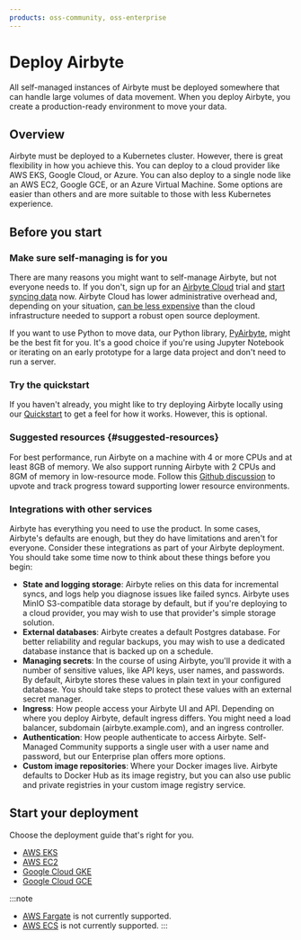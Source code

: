 ```yaml
---
products: oss-community, oss-enterprise
---
```


# Deploy Airbyte

All self-managed instances of Airbyte must be deployed somewhere that can handle large volumes of data movement. When you deploy Airbyte, you create a production-ready environment to move your data.

## Overview

Airbyte must be deployed to a Kubernetes cluster. However, there is great flexibility in how you achieve this. You can deploy to a cloud provider like AWS EKS, Google Cloud, or Azure. You can also deploy to a single node like an AWS EC2, Google GCE, or an Azure Virtual Machine. Some options are easier than others and are more suitable to those with less Kubernetes experience.

## Before you start

### Make sure self-managing is for you

There are many reasons you might want to self-manage Airbyte, but not everyone needs to. If you don't, sign up for an [Airbyte Cloud](https://cloud.airbyte.com/signup) trial and [start syncing data](../using-airbye/getting-started/add-a-source) now. Airbyte Cloud has lower administrative overhead and, depending on your situation, [can be less expensive](https://build-vs-buy.airbyte.com/) than the cloud infrastructure needed to support a robust open source deployment.

If you want to use Python to move data, our Python library, [PyAirbyte](../pyairbyte/getting-started), might be the best fit for you. It's a good choice if you're using Jupyter Notebook or iterating on an early prototype for a large data project and don't need to run a server.

### Try the quickstart

If you haven't already, you might like to try deploying Airbyte locally using our [Quickstart](../using-airbyte/getting-started/oss-quickstart) to get a feel for how it works. However, this is optional.

### Suggested resources {#suggested-resources}

For best performance, run Airbyte on a machine with 4 or more CPUs and at least 8GB of memory. We also support running Airbyte with 2 CPUs and 8GM of memory in low-resource mode. Follow this [Github discussion](https://github.com/airbytehq/airbyte/discussions/44391) to upvote and track progress toward supporting lower resource environments.

### Integrations with other services

Airbyte has everything you need to use the product. In some cases, Airbyte's defaults are enough, but they do have limitations and aren't for everyone. Consider these integrations as part of your Airbyte deployment. You should take some time now to think about these things before you begin:

- **State and logging storage**: Airbyte relies on this data for incremental syncs, and logs help you diagnose issues like failed syncs. Airbyte uses MinIO S3-compatible data storage by default, but if you're deploying to a cloud provider, you may wish to use that provider's simple storage solution.
- **External databases**: Airbyte creates a default Postgres database. For better reliability and regular backups, you may wish to use a dedicated database instance that is backed up on a schedule.
- **Managing secrets**: In the course of using Airbyte, you'll provide it with a number of sensitive values, like API keys, user names, and passwords. By default, Airbyte stores these values in plain text in your configured database. You should take steps to protect these values with an external secret manager.
- **Ingress**: How people access your Airbyte UI and API. Depending on where you deploy Airbyte, default ingress differs. You might need a load balancer, subdomain (airbyte.example.com), and an ingress controller.
- **Authentication**: How people authenticate to access Airbyte. Self-Managed Community supports a single user with a user name and password, but our Enterprise plan offers more options.
- **Custom image repositories**: Where your Docker images live. Airbyte defaults to Docker Hub as its image registry, but you can also use public and private registries in your custom image registry service.

## Start your deployment

Choose the deployment guide that's right for you.

- [AWS EKS](deploy-airbyte-aws-eks)
- [AWS EC2](deploy-airbyte-aws-ec2)
- [Google Cloud GKE](https://www.example.com)
- [Google Cloud GCE](https://www.example.com)

:::note
- [AWS Fargate](https://aws.amazon.com/fargate/) is not currently supported.
- [AWS ECS](https://aws.amazon.com/ecs/) is not currently supported.
:::
